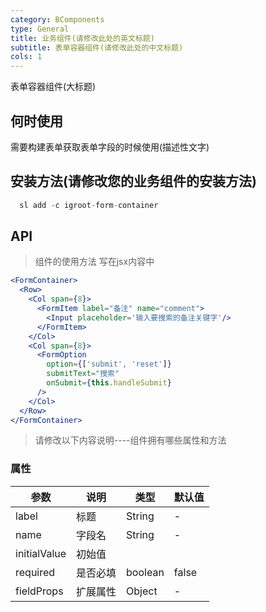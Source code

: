 ```yaml
---
category: BComponents
type: General
title: 业务组件(请修改此处的英文标题)
subtitle: 表单容器组件(请修改此处的中文标题)
cols: 1
---
```


表单容器组件(大标题)

## 何时使用

需要构建表单获取表单字段的时候使用(描述性文字)

## 安装方法(请修改您的业务组件的安装方法)

```jsx
  sl add -c igroot-form-container
```

## API

> 组件的使用方法 写在jsx内容中

```jsx
<FormContainer>
  <Row>
    <Col span={8}>
      <FormItem label="备注" name="comment">
        <Input placeholder='输入要搜索的备注关键字'/>
      </FormItem>
    </Col>
    <Col span={8}>
      <FormOption
        option={['submit', 'reset']}
        submitText="搜索"
        onSubmit={this.handleSubmit}
      />
    </Col>
  </Row>
</FormContainer>
```

> 请修改以下内容说明----组件拥有哪些属性和方法

### 属性

| 参数 | 说明 | 类型 | 默认值 |
| --- | --- | --- | --- |
| label | 标题 | String | - |
| name | 字段名 | String | - |
| initialValue | 初始值|  |  |
| required | 是否必填 | boolean | false |
| fieldProps | 扩展属性 | Object | - |
